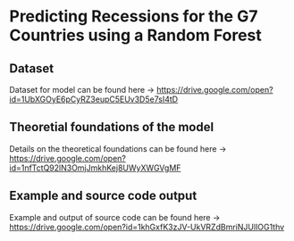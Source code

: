 # Predicting Recessions for the G7 Countries using a Random Forest #

## Dataset ##
Dataset for model can be found here -> https://drive.google.com/open?id=1UbXGOyE6pCyRZ3eupC5EUv3D5e7sI4tD

## Theoretial foundations of the model ##
Details on the theoretical foundations can be found here -> https://drive.google.com/open?id=1nfTctQ92lN3OmjJmkhKej8UWyXWGVgMF

## Example and source code output ##

Example and output of source code can be found here -> https://drive.google.com/open?id=1khGxfK3zJV-UkVRZdBmriNJUlIOG1thv

